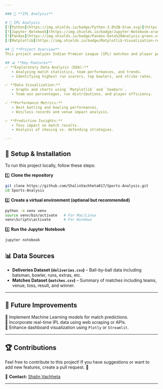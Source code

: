 ```yaml
---

### 📌 **IPL Analysis**

# 🏏 IPL Analysis
[![Python](https://img.shields.io/badge/Python-3.8%2B-blue.svg)](https://www.python.org/)
[![Jupyter Notebook](https://img.shields.io/badge/Jupyter-Notebook-orange.svg)](https://jupyter.org/)
[![Pandas](https://img.shields.io/badge/Pandas-Data%20Analysis-green.svg)](https://pandas.pydata.org/)
[![Matplotlib](https://img.shields.io/badge/Matplotlib-Visualization-red.svg)](https://matplotlib.org/)

## 📌 **Project Overview**
This project analyzes Indian Premier League (IPL) matches and player performances using Python. The dataset contains ball-by-ball delivery details and match results, allowing us to explore trends, team performances, and player statistics.

## 📊 **Key Features**
✅ **Exploratory Data Analysis (EDA):**  
   - Analyzing match statistics, team performances, and trends.  
   - Identifying highest run scorers, top bowlers, and strike rates.  

✅ **Data Visualization:**  
   - Graphs and charts using `Matplotlib` and `Seaborn`.  
   - Team win percentages, run distributions, and player efficiency.  

✅ **Performance Metrics:**  
   - Best batting and bowling performances.  
   - Win/loss records and venue impact analysis.  

✅ **Predictive Insights:**  
   - Toss impact on match results.  
   - Analysis of chasing vs. defending strategies.  

---
```


## 🔧 **Setup & Installation**
To run this project locally, follow these steps:

1️⃣ **Clone the repository**
```sh
git clone https://github.com/ShalinVachheta017/Sports-Analysis.git
cd Sports-Analysis
```

2️⃣ **Create a virtual environment (optional but recommended)**
```sh
python -m venv venv
source venv/bin/activate   # For Mac/Linux
venv\Scripts\activate      # For Windows
```

3️⃣ **Run the Jupyter Notebook**
```sh
jupyter notebook
```

## 📊 **Data Sources**
- **Deliveries Dataset (`deliveries.csv`)** – Ball-by-ball data including batsman, bowler, runs, extras, etc.
- **Matches Dataset (`matches.csv`)** – Summary of matches including teams, venue, toss, result, and winner.

---


## 🚀 **Future Improvements**
🔹 Implement Machine Learning models for match predictions.  
🔹 Incorporate real-time IPL data using web scraping or APIs.  
🔹 Enhance dashboard visualization using `Plotly` or `Streamlit`.

---

## 🏆 **Contributions**
Feel free to contribute to this project! If you have suggestions or want to add new features, create a pull request. 🚀

📧 **Contact:** [Shalin Vachheta](https://github.com/ShalinVachheta017)  

---
